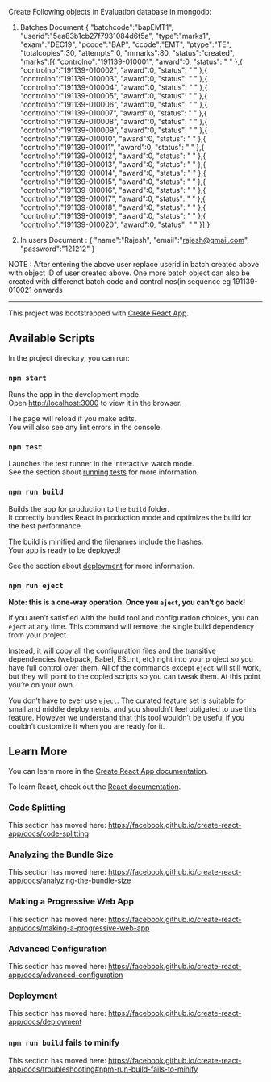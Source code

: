 Create Following objects in Evaluation database in mongodb:
1. Batches Document
{
	"batchcode":"bapEMT1",
	"userid":"5ea83b1cb27f7931084d6f5a",
	"type":"marks1",
	"exam":"DEC19",
	"pcode":"BAP",
	"ccode":"EMT",
	"ptype":"TE",
	"totalcopies":30,
	"attempts":0,
	"mmarks":80,
	"status":"created",
	"marks":[{
		"controlno":"191139-010001",
		"award":0,
		"status": "  "
	},{
		"controlno":"191139-010002",
		"award":0,
		"status": "  "
	},{
		"controlno":"191139-010003",
		"award":0,
		"status": "  "
	},{
		"controlno":"191139-010004",
		"award":0,
		"status": "  "
	},{
		"controlno":"191139-010005",
		"award":0,
		"status": "  "
	},{
		"controlno":"191139-010006",
		"award":0,
		"status": "  "
	},{
		"controlno":"191139-010007",
		"award":0,
		"status": "  "
	},{
		"controlno":"191139-010008",
		"award":0,
		"status": "  "
	},{
		"controlno":"191139-010009",
		"award":0,
		"status": "  "
	},{
		"controlno":"191139-010010",
		"award":0,
		"status": "  "
	},{
		"controlno":"191139-010011",
		"award":0,
		"status": "  "
	},{
		"controlno":"191139-010012",
		"award":0,
		"status": "  "
	},{
		"controlno":"191139-010013",
		"award":0,
		"status": "  "
	},{
		"controlno":"191139-010014",
		"award":0,
		"status": "  "
	},{
		"controlno":"191139-010015",
		"award":0,
		"status": "  "
	},{
		"controlno":"191139-010016",
		"award":0,
		"status": "  "
	},{
		"controlno":"191139-010017",
		"award":0,
		"status": "  "
	},{
		"controlno":"191139-010018",
		"award":0,
		"status": "  "
	},{
		"controlno":"191139-010019",
		"award":0,
		"status": "  "
	},{
		"controlno":"191139-010020",
		"award":0,
		"status": "  "
	}]
}

2. In users Document :
{
	"name":"Rajesh",
	"email":"rajesh@gmail.com",
	"password":"121212"
	}
  
 NOTE : After entering the above user replace userid in batch created above with object ID of user created above.
        One more batch object can also be created with differenct batch code and control nos(in sequence eg 191139-010021 onwards

----------------------------------------------------------------------------------------------------------------------------------------
This project was bootstrapped with [Create React App](https://github.com/facebook/create-react-app).

## Available Scripts

In the project directory, you can run:

### `npm start`

Runs the app in the development mode.<br />
Open [http://localhost:3000](http://localhost:3000) to view it in the browser.

The page will reload if you make edits.<br />
You will also see any lint errors in the console.

### `npm test`

Launches the test runner in the interactive watch mode.<br />
See the section about [running tests](https://facebook.github.io/create-react-app/docs/running-tests) for more information.

### `npm run build`

Builds the app for production to the `build` folder.<br />
It correctly bundles React in production mode and optimizes the build for the best performance.

The build is minified and the filenames include the hashes.<br />
Your app is ready to be deployed!

See the section about [deployment](https://facebook.github.io/create-react-app/docs/deployment) for more information.

### `npm run eject`

**Note: this is a one-way operation. Once you `eject`, you can’t go back!**

If you aren’t satisfied with the build tool and configuration choices, you can `eject` at any time. This command will remove the single build dependency from your project.

Instead, it will copy all the configuration files and the transitive dependencies (webpack, Babel, ESLint, etc) right into your project so you have full control over them. All of the commands except `eject` will still work, but they will point to the copied scripts so you can tweak them. At this point you’re on your own.

You don’t have to ever use `eject`. The curated feature set is suitable for small and middle deployments, and you shouldn’t feel obligated to use this feature. However we understand that this tool wouldn’t be useful if you couldn’t customize it when you are ready for it.

## Learn More

You can learn more in the [Create React App documentation](https://facebook.github.io/create-react-app/docs/getting-started).

To learn React, check out the [React documentation](https://reactjs.org/).

### Code Splitting

This section has moved here: https://facebook.github.io/create-react-app/docs/code-splitting

### Analyzing the Bundle Size

This section has moved here: https://facebook.github.io/create-react-app/docs/analyzing-the-bundle-size

### Making a Progressive Web App

This section has moved here: https://facebook.github.io/create-react-app/docs/making-a-progressive-web-app

### Advanced Configuration

This section has moved here: https://facebook.github.io/create-react-app/docs/advanced-configuration

### Deployment

This section has moved here: https://facebook.github.io/create-react-app/docs/deployment

### `npm run build` fails to minify

This section has moved here: https://facebook.github.io/create-react-app/docs/troubleshooting#npm-run-build-fails-to-minify
